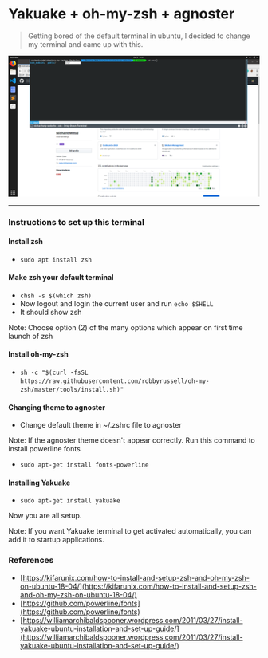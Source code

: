 # Yakuake + oh-my-zsh + agnoster
> Getting bored of the default terminal in ubuntu, I decided to change my terminal and came up with this.

![Terminal](terminal.png)

----
### Instructions to set up this terminal

#### Install zsh
  - `sudo apt install zsh`

#### Make zsh your default terminal
- `chsh -s $(which zsh)`
-  Now logout and login the current user and run `echo $SHELL`
- It should show zsh


Note: Choose option (2) of the many options which appear on first time launch of zsh

#### Install oh-my-zsh
- `sh -c "$(curl -fsSL https://raw.githubusercontent.com/robbyrussell/oh-my-zsh/master/tools/install.sh)"`

#### Changing theme to agnoster

- Change default theme in ~/.zshrc file to agnoster

Note: If the agnoster theme doesn't appear correctly. Run this command to install powerline fonts

- `sudo apt-get install fonts-powerline`

#### Installing Yakuake
- `sudo apt-get install yakuake`

Now you are all setup.

Note: If you want Yakuake terminal to get activated automatically, you can add it to startup applications.

### References
- [https://kifarunix.com/how-to-install-and-setup-zsh-and-oh-my-zsh-on-ubuntu-18-04/](https://kifarunix.com/how-to-install-and-setup-zsh-and-oh-my-zsh-on-ubuntu-18-04/)
- [https://github.com/powerline/fonts](https://github.com/powerline/fonts)
- [https://williamarchibaldspooner.wordpress.com/2011/03/27/install-yakuake-ubuntu-installation-and-set-up-guide/](https://williamarchibaldspooner.wordpress.com/2011/03/27/install-yakuake-ubuntu-installation-and-set-up-guide/)
 
